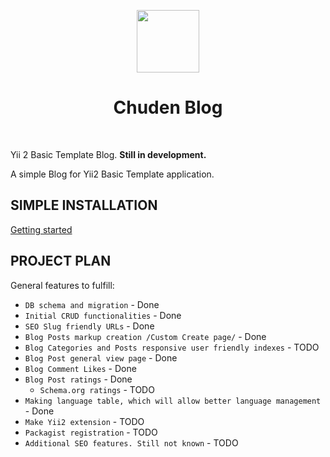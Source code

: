 <p align="center">
    <a href="https://github.com/yiisoft" target="_blank">
        <img src="https://avatars0.githubusercontent.com/u/993323" height="100px">
    </a>
    <h1 align="center">Chuden Blog</h1>
    <br>
</p>

Yii 2 Basic Template Blog. **Still in development.**

A simple Blog for Yii2 Basic Template application.

SIMPLE INSTALLATION
-------
[Getting started](docs/getting-started.md)

PROJECT PLAN
-------

General features to fulfill:

- `DB schema and migration` - Done
- `Initial CRUD functionalities` - Done
- `SEO Slug friendly URLs` - Done
- `Blog Posts markup creation /Custom Create page/` - Done
- `Blog Categories and Posts responsive user friendly indexes` - TODO
- `Blog Post general view page` - Done
- `Blog Comment Likes` - Done
- `Blog Post ratings` - Done
	- `Schema.org ratings` - TODO
- `Making language table, which will allow better language management` - Done
- `Make Yii2 extension` - TODO
- `Packagist registration` - TODO
- `Additional SEO features. Still not known` - TODO